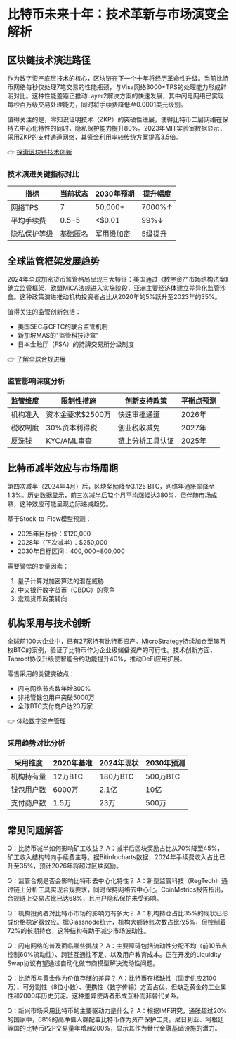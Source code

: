 # 比特币未来十年：技术革新与市场演变全解析

## 区块链技术演进路径

作为数字资产底层技术的核心，区块链在下一个十年将经历革命性升级。当前比特币网络每秒仅处理7笔交易的性能瓶颈，与Visa网络3000+TPS的处理能力形成鲜明对比。这种性能差距正推动Layer2解决方案的快速发展，其中闪电网络已实现每秒百万级交易处理能力，同时将手续费降低至0.0001美元级别。

值得关注的是，零知识证明技术（ZKP）的突破性进展，使得比特币二层网络在保持去中心化特性的同时，隐私保护能力提升80%。2023年MIT实验室数据显示，采用ZKP的支付通道网络，其资金利用率较传统方案提高3.5倍。

👉 [探索区块链技术创新](https://bit.ly/okx_welcome)

### 技术演进关键指标对比

| 指标          | 当前状态 | 2030年预期 | 提升幅度 |
|---------------|----------|------------|----------|
| 网络TPS       | 7        | 50,000+    | 7000%↑   |
| 平均手续费    | $0.5-$5  | <$0.01     | 99%↓     |
| 隐私保护等级  | 基础匿名 | 军用级加密 | 5级提升  |

## 全球监管框架发展趋势

2024年全球加密货币监管格局呈现三大特征：美国通过《数字资产市场结构法案》确立监管框架，欧盟MiCA法规进入实施阶段，亚洲主要经济体建立差异化监管沙盒。这种政策演进推动机构投资者占比从2020年的5%跃升至2023年的35%。

值得关注的监管创新包括：
- 美国SEC与CFTC的联合监管机制
- 新加坡MAS的"监管科技沙盒"
- 日本金融厅（FSA）的持牌交易所分级制度

👉 [了解全球合规进展](https://bit.ly/okx_welcome)

### 监管影响深度分析

| 监管维度   | 限制性措施                  | 创新支持政策              | 平衡点预测 |
|------------|-----------------------------|---------------------------|------------|
| 机构准入   | 资本金要求$2500万           | 快速审批通道              | 2026年     |
| 税收制度   | 30%资本利得税               | 创业税收减免              | 2027年     |
| 反洗钱     | KYC/AML审查                 | 链上分析工具认证          | 2025年     |

## 比特币减半效应与市场周期

第四次减半（2024年4月）后，区块奖励降至3.125 BTC，网络年通胀率降至1.3%。历史数据显示，前三次减半后12个月平均涨幅达380%，但伴随市场成熟，这种效应可能呈现边际递减趋势。

基于Stock-to-Flow模型预测：
- 2025年目标价：$120,000
- 2028年（下次减半）：$250,000
- 2030年目标区间：$400,000-$800,000

需要警惕的变量因素：
1. 量子计算对加密算法的潜在威胁
2. 中央银行数字货币（CBDC）的竞争
3. 宏观货币政策转向

## 机构采用与技术创新

全球前100大企业中，已有27家持有比特币资产。MicroStrategy持续加仓至18万枚BTC的案例，验证了比特币作为企业级储备资产的可行性。技术创新方面，Taproot协议升级使智能合约功能提升40%，推动DeFi应用扩展。

零售采用的关键突破点：
- 闪电网络节点数年增300%
- 非托管钱包用户突破5000万
- 全球BTC支付商户达23万家

👉 [体验数字资产管理](https://bit.ly/okx_welcome)

### 采用趋势对比分析

| 采用维度   | 2020年基准 | 2024年现状 | 2030年预测 |
|------------|------------|------------|------------|
| 机构持有量 | 12万BTC    | 180万BTC   | 500万BTC   |
| 钱包用户数 | 6000万     | 2.1亿      | 10亿       |
| 支付商户数 | 1.5万      | 23万       | 500万      |

## 常见问题解答

Q：比特币减半如何影响矿工收益？
A：减半后区块奖励占比从70%降至45%，矿工收入结构转向手续费主导。据Bitinfocharts数据，2024年手续费收入占比已升至35%，预计2026年将超过区块奖励。

Q：监管合规是否会影响比特币去中心化特性？
A：新型监管科技（RegTech）通过链上分析工具实现合规要求，同时保持网络去中心化。CoinMetrics报告指出，合规链上交易占比已达68%，且用户隐私保护未受影响。

Q：机构投资者对比特币市场的影响力有多大？
A：机构持仓占比35%的现状已形成价格稳定器效应。据Glassnode统计，机构大额转账次数占比仅5%，但控制着72%的长期持仓，这种结构有助于减少市场波动性。

Q：闪电网络的普及面临哪些挑战？
A：主要障碍包括流动性分配不均（前10节点控制60%流动性）、跨链互通性不足、以及用户教育成本。正在开发的Liquidity Swap协议有望通过自动化做市商模型解决流动性问题。

Q：比特币与黄金作为价值存储的差异？
A：比特币在稀缺性（固定供应2100万）、可分割性（8位小数）、便携性（数字传输）方面占优，但缺乏黄金的工业属性和2000年历史沉淀。这种差异使两者形成互补而非替代关系。

Q：新兴市场采用比特币的主要驱动力是什么？
A：根据IMF研究，通胀超过20%的国家中，68%的高净值人群配置比特币作为资产保护工具。尼日利亚、阿根廷等国的比特币P2P交易量年增超200%，显示其作为替代金融基础设施的潜力。
